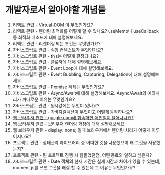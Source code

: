 # 개발자로서 알아야할 개념들
1. [리액트 관련 - Virtual-DOM 이 무엇인가요?](https://github.com/cslim0527/interview/tree/main/22_Virtual_DOM)
2. 리액트 관련 - 렌더링 최적화를 어떻게 할 수 있나요? useMemo나 useCallback 등 최적화 메소드에 대해 설명해보세요.
3. 리액트 관련 - 리렌더링 되는 조건은 무엇인가요?
4. 자바스크립트 관련 - 실행 컨텍스트가 무엇인가요?
5. 자바스크립트 관련 - this는 어떻게 결정되나요?
6. 자바스크립트 관련 - 클로저에 대해 설명해보세요.
7. 자바스크립트 관련 - Event Loop에 대해 설명해보세요.
8. 자바스크립트 관련 - Event Bubbling, Capturing, Delegation에 대해 설명해보세요.
9. 자바스크립트 관련 - Promise 객체는 무엇인가요?
10. 자바스크립트 관련 - Async/Await에 대해 설명해보세요. Async/Await의 예외처리가 까다로운 이유는 무엇인가요?
11. 자바스크립트 관련 - 원시값에는 무엇이 있나요?
12. 자바스크립트 관련 - 가비지컬렉션이 무엇이고 어떻게 동작하나요?
14. [웹 브라우저 관련 - google.com에 접속하면 어떤일이 일어나나요?](https://github.com/cslim0527/interview/tree/main/28_what_happens_when_type_google)
15. 웹 브라우저 관련 - 브라우저 렌더링 과정에 대해 설명해보세요.
16. 웹 브라우저 관련 - display: none; 일때 브라우저에서 렌더링 처리가 어떻게 이루어지나요?
17. 프로젝트 관련 - 상태관리 라이브러리 중 어떠한 것을 사용했으며 왜 그것을 사용했는지?
18. 프로젝트 관련 - 팀 프로젝트 진행 시 힘들었던점, 어떤 동료와 일하고 싶은지?
19. 자바스크립트 관련 - Date 객체의 현재 시간은 실제 시간과 차이가 있을 수 있는데, moment.js를 쓰면 그것을 해결 할 수 있는데 그 이유는 무엇인가요?
